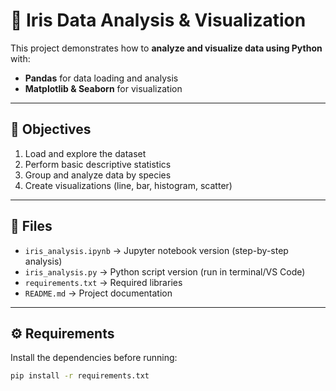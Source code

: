 # 🌸 Iris Data Analysis & Visualization

This project demonstrates how to **analyze and visualize data using Python** with:
- **Pandas** for data loading and analysis
- **Matplotlib & Seaborn** for visualization

---

## 📌 Objectives
1. Load and explore the dataset
2. Perform basic descriptive statistics
3. Group and analyze data by species
4. Create visualizations (line, bar, histogram, scatter)

---

## 📂 Files
- `iris_analysis.ipynb` → Jupyter notebook version (step-by-step analysis)
- `iris_analysis.py` → Python script version (run in terminal/VS Code)
- `requirements.txt` → Required libraries
- `README.md` → Project documentation

---

## ⚙️ Requirements
Install the dependencies before running:

```bash
pip install -r requirements.txt

